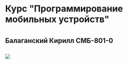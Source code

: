<h1>Курс "Программирование мобильных устройств"<h1>
<h2>Балаганский Кирилл СМБ-801-0<h2>
<img src="https://vk.com/doc187879688_616966219?hash=8f7700f1f0d0bb17d5&dl=ee4c78c25c5e2e983d">